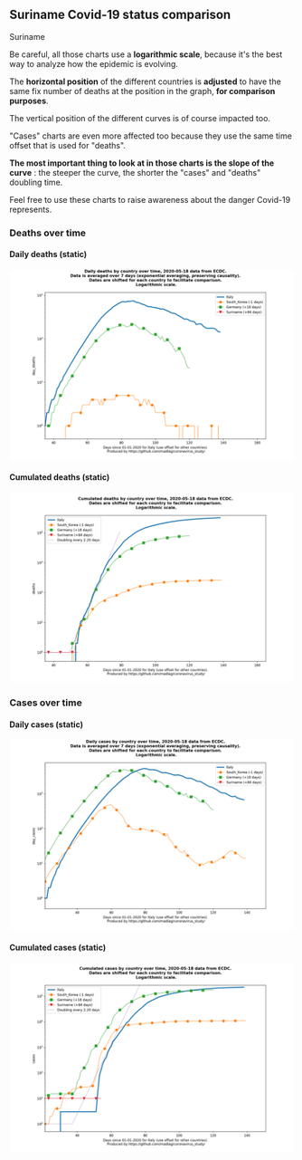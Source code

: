 ## Suriname Covid-19 status comparison 

Suriname



Be careful, all those charts use a **logarithmic scale**, because it's the best way to analyze how the epidemic is evolving.
 
The **horizontal position** of the different countries is **adjusted** to have the same fix number of deaths at the position in the graph, **for comparison purposes**.

The vertical position of the different curves is of course impacted too.

"Cases" charts are even more affected too because they use the same time offset that is used for "deaths".

**The most important thing to look at in those charts is the slope of the curve** : the steeper the curve, the shorter the "cases" and "deaths" doubling time.

Feel free to use these charts to raise awareness about the danger Covid-19 represents. 


 
### Deaths over time
 
#### Daily deaths (static)
![Suriname covid-19 daily deaths static chart](https://raw.githubusercontent.com/madlag/coronavirus_study/master/notebooks/graphs/2020-05-18/countries/Suriname/2020-05-18_Suriname_day_deaths.png "Suriname covid-19 day_deaths static chart")   
 
#### Cumulated deaths (static)
![Suriname covid-19 cumulated deaths static chart](https://raw.githubusercontent.com/madlag/coronavirus_study/master/notebooks/graphs/2020-05-18/countries/Suriname/2020-05-18_Suriname_deaths.png "Suriname covid-19 deaths static chart")   

 
### Cases over time
 
#### Daily cases (static)
![Suriname covid-19 daily cases static chart](https://raw.githubusercontent.com/madlag/coronavirus_study/master/notebooks/graphs/2020-05-18/countries/Suriname/2020-05-18_Suriname_day_cases.png "Suriname covid-19 day_cases static chart")   
 
#### Cumulated cases (static)
![Suriname covid-19 cumulated cases static chart](https://raw.githubusercontent.com/madlag/coronavirus_study/master/notebooks/graphs/2020-05-18/countries/Suriname/2020-05-18_Suriname_cases.png "Suriname covid-19 cases static chart")   

